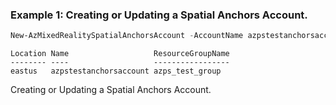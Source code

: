### Example 1: Creating or Updating a Spatial Anchors Account.
```powershell
New-AzMixedRealitySpatialAnchorsAccount -AccountName azpstestanchorsaccount -ResourceGroupName azps_test_group -Location eastus
```

```output
Location Name                   ResourceGroupName
-------- ----                   -----------------
eastus   azpstestanchorsaccount azps_test_group
```

Creating or Updating a Spatial Anchors Account.